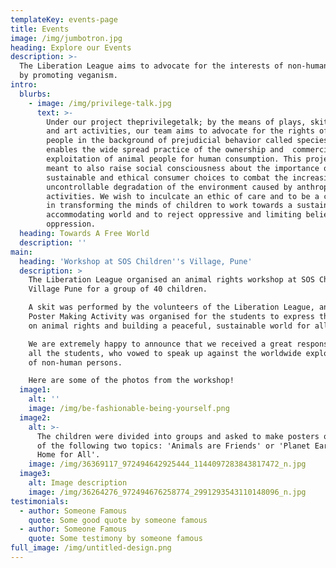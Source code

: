 ```yaml
---
templateKey: events-page
title: Events
image: /img/jumbotron.jpg
heading: Explore our Events
description: >-
  The Liberation League aims to advocate for the interests of non-human persons
  by promoting veganism.
intro:
  blurbs:
    - image: /img/privilege-talk.jpg
      text: >-
        Under our project theprivilegetalk; by the means of plays, skits, dances
        and art activities, our team aims to advocate for the rights of animal
        people in the background of prejudicial behavior called speciesism that
        enables the wide spread practice of the ownership and  commercial
        exploitation of animal people for human consumption. This project is
        meant to also raise social consciousness about the importance of making
        sustainable and ethical consumer choices to combat the increasingly
        uncontrollable degradation of the environment caused by anthropocentric
        activities. We wish to inculcate an ethic of care and to be a catalyst
        in transforming the minds of children to work towards a sustainable,
        accommodating world and to reject oppressive and limiting beliefs about
        oppression.
  heading: Towards A Free World
  description: ''
main:
  heading: 'Workshop at SOS Children''s Village, Pune'
  description: >
    The Liberation League organised an animal rights workshop at SOS Children's
    Village Pune for a group of 40 children.

    A skit was performed by the volunteers of the Liberation League, and a
    Poster Making Activity was organised for the students to express their views
    on animal rights and building a peaceful, sustainable world for all. 

    We are extremely happy to announce that we received a great response from
    all the students, who vowed to speak up against the worldwide exploitation
    of non-human persons. 

    Here are some of the photos from the workshop!
  image1:
    alt: ''
    image: /img/be-fashionable-being-yourself.png
  image2:
    alt: >-
      The children were divided into groups and asked to make posters on either
      of the following two topics: 'Animals are Friends' or 'Planet Earth: A
      Home for All'.
    image: /img/36369117_972494642925444_1144097283843817472_n.jpg
  image3:
    alt: Image description
    image: /img/36264276_972494676258774_2991293543110148096_n.jpg
testimonials:
  - author: Someone Famous
    quote: Some good quote by someone famous
  - author: Someone Famous
    quote: Some testimony by someone famous
full_image: /img/untitled-design.png
---
```



